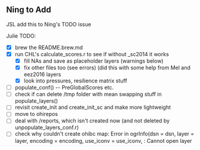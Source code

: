 ## Ning to Add
JSL add this to Ning's TODO issue


Julie TODO: 
- [x] brew the README.brew.md
- [x] run CHL's calculate_scores.r to see if without _sc2014 it works
   - [x]  fill NAs and save as placeholder layers (warnings below) 
   - [x]  fix other files too (see errors) (did this with some help from Mel and eez2016 layers
   - [x] look into pressures, resilience matrix stuff  
- [ ] populate_conf() -- PreGlobalScores etc.
- [ ] check if can delete /tmp folder with mean swapping stuff in populate_layers()
- [ ] revisit create_init and create_init_sc and make more lightweight
- [ ] move to ohirepos
- [ ] deal with /reports, which isn't created now (and not deleted by unpopulate_layers_conf.r)
- [ ] check why couldn't create ohibc map:  Error in ogrInfo(dsn = dsn, layer = layer, encoding = encoding, use_iconv = use_iconv,  : Cannot open layer 
